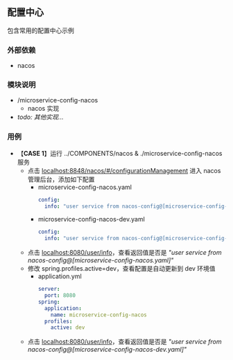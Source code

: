 ## 配置中心
包含常用的配置中心示例

### 外部依赖
* nacos

### 模块说明
* /microservice-config-nacos
  * nacos 实现
* *todo: 其他实现...*

### 用例
* 【**CASE 1**】运行 ../COMPONENTS/nacos & ./microservice-config-nacos 服务
  * 点击 [localhost:8848/nacos/#/configurationManagement](http://localhost:8848/nacos/#/configurationManagement) 进入 nacos 管理后台，添加如下配置
    * microservice-config-nacos.yaml 
      ```yaml
      config:
        info: "user service from nacos-config@[microservice-config-nacos.yaml]"
      ```
    * microservice-config-nacos-dev.yaml
      ```yaml
      config:
        info: "user service from nacos-config@[microservice-config-nacos-dev.yaml]"
      ```
  * 点击 [localhost:8080/user/info](http://localhost:8080/user/info)，查看返回值是否是 *"user service from nacos-config@[microservice-config-nacos.yaml]"*
  * 修改 spring.profiles.active=dev，查看配置是自动更新到 dev 环境值
    * application.yml
      ```yaml
      server:
        port: 8080
      spring:
        application:
          name: microservice-config-nacos
        profiles:
          active: dev
      ```
  * 点击 [localhost:8080/user/info](http://localhost:8080/user/info)，查看返回值是否是 *"user service from nacos-config@[microservice-config-nacos-dev.yaml]"*

